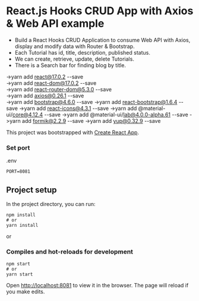 # React.js Hooks CRUD App with Axios & Web API example
- Build a React Hooks CRUD Application to consume Web API with Axios, display and modify data with Router & Bootstrap.
- Each Tutorial has id, title, description, published status.
- We can create, retrieve, update, delete Tutorials.
- There is a Search bar for finding blog by title.
 
 ->yarn add react@17.0.2 --save  
 ->yarn add react-dom@17.0.2 --save  
 ->yarn add react-router-dom@5.3.0 --save  
 ->yarn add axios@0.26.1 --save  
 ->yarn add bootstrap@4.6.0 --save
 ->yarn add react-bootstrap@1.6.4 --save
 ->yarn add react-icons@4.3.1 --save 
 ->yarn add @material-ui/core@4.12.4 --save
 ->yarn add @material-ui/lab@4.0.0-alpha.61 --save
 ->yarn add formik@2.2.9 --save
 ->yarn add yup@0.32.9 --save
 
This project was bootstrapped with [Create React App](https://github.com/facebook/create-react-app).
### Set port
.env
```
PORT=8081
```
## Project setup
In the project directory, you can run:
```
npm install
# or
yarn install
```
or
### Compiles and hot-reloads for development
```
npm start
# or
yarn start
```
Open [http://localhost:8081](http://localhost:8081) to view it in the browser.
The page will reload if you make edits.